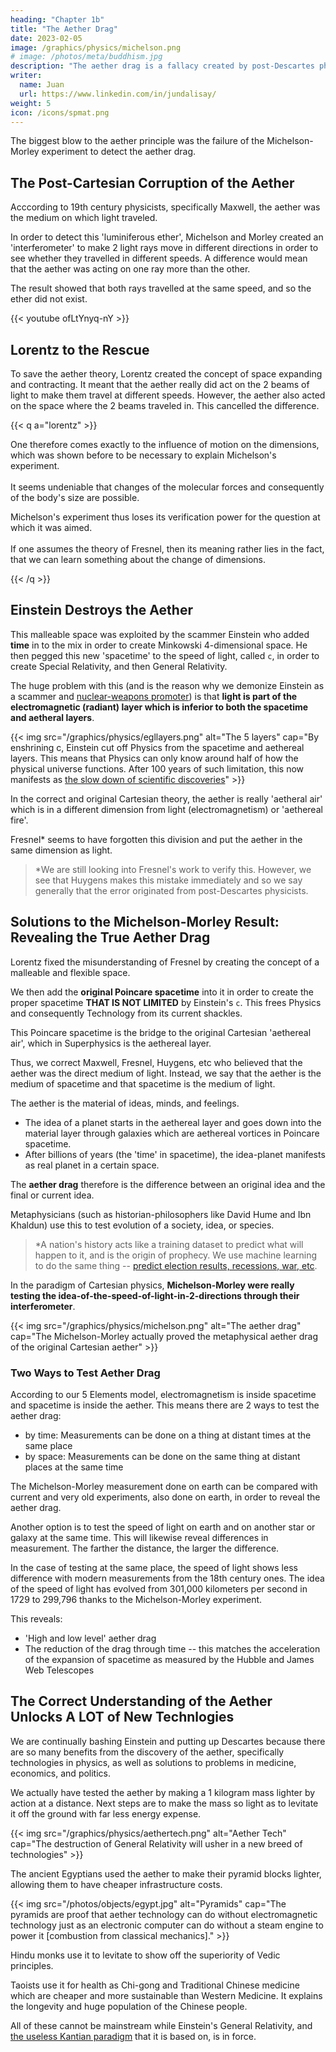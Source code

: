 ```yaml
---
heading: "Chapter 1b"
title: "The Aether Drag"
date: 2023-02-05
image: /graphics/physics/michelson.png
# image: /photos/meta/buddhism.jpg
description: "The aether drag is a fallacy created by post-Descartes physicists, probably by Fresnel"
writer:
  name: Juan
  url: https://www.linkedin.com/in/jundalisay/
weight: 5
icon: /icons/spmat.png
---
```




The biggest blow to the aether principle was the failure of the Michelson-Morley experiment to detect the aether drag.


## The Post-Cartesian Corruption of the Aether

Acccording to 19th century physicists, specifically Maxwell, the aether was the medium on which light traveled.  

In order to detect this 'luminiferous ether', Michelson and Morley created an 'interferometer' to make 2 light rays move in different directions in order to see whether they travelled in different speeds. A difference would mean that the aether was acting on one ray more than the other. 

The result showed that both rays travelled at the same speed, and so the ether did not exist. 

{{< youtube ofLtYnyq-nY >}}


## Lorentz to the Rescue

To save the aether theory, Lorentz created the concept of space expanding and contracting. It meant that the aether really did act on the 2 beams of light to make them travel at different speeds. However, the aether also acted on the space where the 2 beams traveled in. This cancelled the difference.   

{{< q a="lorentz" >}}
<p>One therefore comes exactly to the influence of motion on the dimensions, which was shown before to be necessary to explain Michelson's experiment.
<br><br>
It seems undeniable that changes of the molecular forces and consequently of the body's size are possible.

Michelson's experiment thus loses its verification power for the question at which it was aimed. 
<br><br>
If one assumes the theory of Fresnel, then its meaning rather lies in the fact, that we can learn something about the change of dimensions.</p>
{{< /q >}}


## Einstein Destroys the Aether

This malleable space was exploited by the scammer Einstein who added **time** in to the mix in order to create Minkowski 4-dimensional space. He then pegged this new 'spacetime' to the speed of light, called `c`, in order to create Special Relativity, and then General Relativity. 

The huge problem with this (and is the reason why we demonize Einstein as a scammer and [nuclear-weapons promoter](https://www.businessinsider.com/albert-einstein-wrote-letter-us-roosvelt-atomic-bomb-2019-8)) is that **light is part of the electromagnetic (radiant) layer which is inferior to both the spacetime and aetheral layers**.

{{< img src="/graphics/physics/egllayers.png" alt="The 5 layers" cap="By enshrining c, Einstein cut off Physics from the spacetime and aethereal layers. This means that Physics can only know around half of how the physical universe functions. After 100 years of such limitation, this now manifests as [the slow down of scientific discoveries](https://phys.org/news/2023-01-scientific-breakthroughs.html)" >}}

In the correct and original Cartesian theory, the aether is really 'aetheral air' which is in a different dimension from light (electromagnetism) or 'aethereal fire'.  

Fresnel* seems to have forgotten this division and put the aether in the same dimension as light.   

> *We are still looking into Fresnel's work to verify this. However,  we see that Huygens makes this mistake immediately and so we say generally that the error originated from post-Descartes physicists. 



## Solutions to the Michelson-Morley Result: Revealing the True Aether Drag

Lorentz fixed the misunderstanding of Fresnel by creating the concept of a malleable and flexible space. 

We then add the **original Poincare spacetime** into it in order to create the proper spacetime **THAT IS NOT LIMITED** by Einstein's `c`. This frees Physics and consequently Technology from its current shackles. 

This Poincare spacetime is the bridge to the original Cartesian 'aethereal air', which in Superphysics is the aethereal layer.

Thus, we correct Maxwell, Fresnel, Huygens, etc who believed that the aether was the direct medium of light. Instead, we say that the aether is the medium of spacetime and that spacetime is the medium of light.

The aether is the material of ideas, minds, and feelings. 
- The idea of a planet starts in the aethereal layer and goes down into the material layer through galaxies which are aethereal vortices in Poincare spacetime.
- After billions of years (the 'time' in spacetime), the idea-planet manifests as real planet in a certain space. 

The **aether drag** therefore is the difference between an original idea and the final or current idea.

Metaphysicians (such as historian-philosophers like David Hume and Ibn Khaldun) use this to test evolution of a society, idea, or species.

> *A nation's history acts like a training dataset to predict what will happen to it, and is the origin of prophecy. We use machine learning to do the same thing -- [predict election results, recessions, war, etc](https://www.superphysics.org/social/cycles/predictions/). 

In the paradigm of Cartesian physics, **Michelson-Morley were really testing the idea-of-the-speed-of-light-in-2-directions through their interferometer**. 


{{< img src="/graphics/physics/michelson.png" alt="The aether drag" cap="The Michelson-Morley actually proved the metaphysical aether drag of the original Cartesian aether" >}}
  



### Two Ways to Test Aether Drag

According to our 5 Elements model, electromagnetism is inside spacetime and spacetime is inside the aether. This means there are 2 ways to test the aether drag: 
- by time: Measurements can be done on a thing at distant times at the same place
- by space: Measurements can be done on the same thing at distant places at the same time

The Michelson-Morley measurement done on earth can be compared with current and very old experiments, also done on earth, in order to reveal the aether drag. 

Another option is to test the speed of light on earth and on another star or galaxy at the same time. This will likewise reveal differences in measurement. The farther the distance, the larger the difference. 

In the case of testing at the same place, the speed of light shows less difference with modern measurements from the 18th century ones. The idea of the speed of light has evolved from 301,000 kilometers per second in 1729 to 299,796 thanks to the Michelson-Morley experiment. 

This reveals:
- 'High and low level' aether drag
- The reduction of the drag through time -- this matches the acceleration of the expansion of spacetime as measured by the Hubble and James Web Telescopes 



## The Correct Understanding of the Aether Unlocks A LOT of New Technlogies

We are continually bashing Einstein and putting up Descartes because there are so many benefits from the discovery of the aether, specifically technologies in physics, as well as solutions to problems in medicine, economics, and politics. 

We actually have tested the aether by making a 1 kilogram mass lighter by action at a distance. Next steps are to make the mass so light as to levitate it off the ground with far less energy expense. 

{{< img src="/graphics/physics/aethertech.png" alt="Aether Tech" cap="The destruction of General Relativity will usher in a new breed of technologies" >}}


The ancient Egyptians used the aether to make their pyramid blocks lighter, allowing them to have cheaper infrastructure costs.

{{< img src="/photos/objects/egypt.jpg" alt="Pyramids" cap="The pyramids are proof that aether technology can do without electromagnetic technology just as an electronic computer can do without a steam engine to power it [combustion from classical mechanics]." >}}

Hindu monks use it to levitate to show off the superiority of Vedic principles. 

Taoists use it for health as Chi-gong and Traditional Chinese medicine which are cheaper and more sustainable than Western Medicine. It explains the longevity and huge population of the Chinese people.

All of these cannot be mainstream while Einstein's General Relativity, and [the useless Kantian paradigm](/superphysics/fallacies/kant-apriori-fallacy) that it is based on, is in force. 
